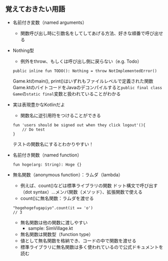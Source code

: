 ## 覚えておきたい用語
- 名前付き変数（named arguments）
    - 関数呼び出し時に引数名をしてしてあげる方法、好きな順番で呼び出せる
- Nothing型
    - 例外をthrow、もしくは呼び出し側に戻らない（e.g. Todo）
    ```
    public inline fun TODO(): Nothing = throw NotImplementedError()
    ```
    
    Game.ktのmain(), print()はいずれもファイルレベルで定義された関数
    Game.ktのバイトコードをJavaのデコンパイルすると```public final class Game```の```static final```変数と扱われていることがわかる
    
- 実は表現豊かなKotlinだよ
    - 関数名に逆引用符をつけることができる
    ```
    fun 'users should be signed out when they click logout'(){
        // Do test
    }
    ```
    テストの関数名にするとわかりやすい！
    
- 名前付き関数（named function）
    ```
    fun hoge(arg: String): Hoge {}
    ```
- 無名関数（anonymous function）：ラムダ（lambda）
    - 例えば、count()などは標準ライブラリの関数
    ドット構文で呼び出す（dot syntax）...メンバ関数（メソッド）、拡張関数で使える
    - count()に無名関数：ラムダを渡せる
    ```
    "hogehogefugapiyo".count(it == 'o')
    // 3
    ```
    - 無名関数は他の関数に渡しやすい
        - sample: SimVillage.kt
    - 無名関数は関数型（function type）
    - 値として無名関数を格納でき、コードの中で関数を渡せる
    - 標準ライブラリに無名関数は多く使われているので公式ドキュメントを読む
    
    
    